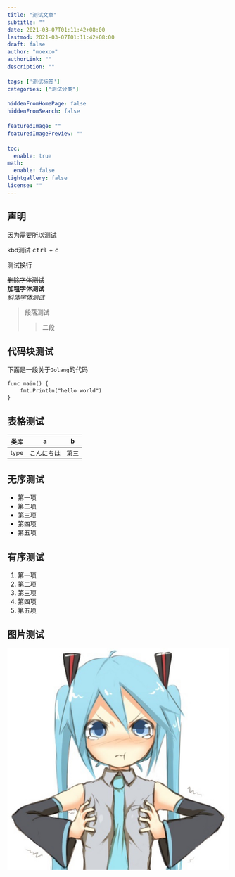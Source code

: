 ```yaml
---
title: "测试文章"
subtitle: ""
date: 2021-03-07T01:11:42+08:00
lastmod: 2021-03-07T01:11:42+08:00
draft: false
author: "moexco"
authorLink: ""
description: ""

tags: ['测试标签']
categories: ["测试分类"]

hiddenFromHomePage: false
hiddenFromSearch: false

featuredImage: ""
featuredImagePreview: ""

toc:
  enable: true
math:
  enable: false
lightgallery: false
license: ""
---
```


## 声明

因为需要所以测试

kbd测试 <kbd>ctrl</kbd> + <kbd>c</kbd>

测试换行


~~删除字体测试~~ <br>
**加粗字体测试** <br>
*斜体字体测试* <br>

> 段落测试
>> 二段

## 代码块测试

下面是一段关于`Golang`的代码

```golang
func main() {
    fmt.Println("hello world")
}
```


## 表格测试

| 类库 | a          | b    |
| ---- | ---------- | ---- |
| type | こんにちは | 第三 |

## 无序测试

* 第一项
* 第二项
* 第三项
* 第四项
* 第五项

## 有序测试

1. 第一项
2. 第二项
3. 第三项
4. 第四项
5. 第五项

## 图片测试

![测试图片显示情况](./img/miku.jpg)